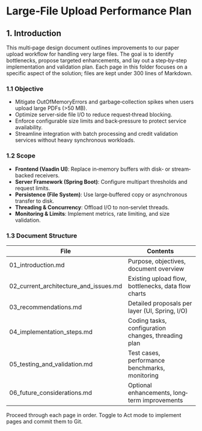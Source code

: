 # Large‐File Upload Performance Plan

## 1. Introduction

This multi‐page design document outlines improvements to our paper upload workflow for handling very large files. The goal is to identify bottlenecks, propose targeted enhancements, and lay out a step‐by‐step implementation and validation plan. Each page in this folder focuses on a specific aspect of the solution; files are kept under 300 lines of Markdown.

### 1.1 Objective

- Mitigate OutOfMemoryErrors and garbage‐collection spikes when users upload large PDFs (>50 MB).
- Optimize server‐side file I/O to reduce request‐thread blocking.
- Enforce configurable size limits and back‐pressure to protect service availability.
- Streamline integration with batch processing and credit validation services without heavy synchronous workloads.

### 1.2 Scope

- **Frontend (Vaadin UI)**: Replace in‐memory buffers with disk‐ or stream‐backed receivers.
- **Server Framework (Spring Boot)**: Configure multipart thresholds and request limits.
- **Persistence (File System)**: Use large‐buffered copy or asynchronous transfer to disk.
- **Threading & Concurrency**: Offload I/O to non‐servlet threads.
- **Monitoring & Limits**: Implement metrics, rate limiting, and size validation.

### 1.3 Document Structure

| File                                  | Contents                                            |
| ------------------------------------- | --------------------------------------------------- |
| 01_introduction.md                    | Purpose, objectives, document overview              |
| 02_current_architecture_and_issues.md | Existing upload flow, bottlenecks, data flow charts |
| 03_recommendations.md                 | Detailed proposals per layer (UI, Spring, I/O)      |
| 04_implementation_steps.md            | Coding tasks, configuration changes, threading plan |
| 05_testing_and_validation.md          | Test cases, performance benchmarks, monitoring      |
| 06_future_considerations.md           | Optional enhancements, long‐term improvements       |

Proceed through each page in order. Toggle to Act mode to implement pages and commit them to Git.
